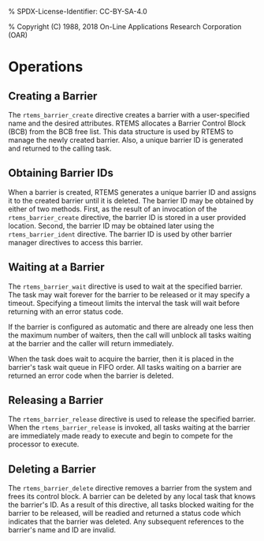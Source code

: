 % SPDX-License-Identifier: CC-BY-SA-4.0

% Copyright (C) 1988, 2018 On-Line Applications Research Corporation (OAR)

# Operations

## Creating a Barrier

The `rtems_barrier_create` directive creates a barrier with a user-specified
name and the desired attributes. RTEMS allocates a Barrier Control Block (BCB)
from the BCB free list. This data structure is used by RTEMS to manage the
newly created barrier. Also, a unique barrier ID is generated and returned to
the calling task.

## Obtaining Barrier IDs

When a barrier is created, RTEMS generates a unique barrier ID and assigns it
to the created barrier until it is deleted. The barrier ID may be obtained by
either of two methods. First, as the result of an invocation of the
`rtems_barrier_create` directive, the barrier ID is stored in a user provided
location. Second, the barrier ID may be obtained later using the
`rtems_barrier_ident` directive. The barrier ID is used by other barrier
manager directives to access this barrier.

## Waiting at a Barrier

The `rtems_barrier_wait` directive is used to wait at
the specified barrier. The task may wait forever for the barrier to be
released or it may specify a timeout. Specifying a timeout limits the interval
the task will wait before returning with an error status code.

If the barrier is configured as automatic and there are already one less then
the maximum number of waiters, then the call will unblock all tasks waiting at
the barrier and the caller will return immediately.

When the task does wait to acquire the barrier, then it is placed in the
barrier's task wait queue in FIFO order. All tasks waiting on a barrier are
returned an error code when the barrier is deleted.

## Releasing a Barrier

The `rtems_barrier_release` directive is used to release the specified
barrier. When the `rtems_barrier_release` is invoked, all tasks waiting at
the barrier are immediately made ready to execute and begin to compete for the
processor to execute.

## Deleting a Barrier

The `rtems_barrier_delete` directive removes a barrier from the system and
frees its control block. A barrier can be deleted by any local task that knows
the barrier's ID. As a result of this directive, all tasks blocked waiting for
the barrier to be released, will be readied and returned a status code which
indicates that the barrier was deleted. Any subsequent references to the
barrier's name and ID are invalid.
